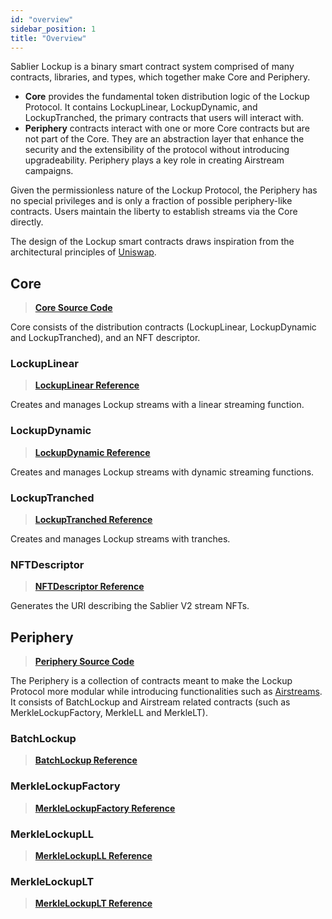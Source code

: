 ```yaml
---
id: "overview"
sidebar_position: 1
title: "Overview"
---
```


Sablier Lockup is a binary smart contract system comprised of many contracts, libraries, and types, which together make
Core and Periphery.

- **Core** provides the fundamental token distribution logic of the Lockup Protocol. It contains LockupLinear,
  LockupDynamic, and LockupTranched, the primary contracts that users will interact with.
- **Periphery** contracts interact with one or more Core contracts but are not part of the Core. They are an abstraction
  layer that enhance the security and the extensibility of the protocol without introducing upgradeability. Periphery
  plays a key role in creating Airstream campaigns.

Given the permissionless nature of the Lockup Protocol, the Periphery has no special privileges and is only a fraction
of possible periphery-like contracts. Users maintain the liberty to establish streams via the Core directly.

The design of the Lockup smart contracts draws inspiration from the architectural principles of
[Uniswap](https://docs.uniswap.org/).

## Core

> [**Core Source Code**](https://github.com/sablier-labs/v2-core/tree/v1.2.0)

Core consists of the distribution contracts (LockupLinear, LockupDynamic and LockupTranched), and an NFT descriptor.

### LockupLinear

> [**LockupLinear Reference**](./core/contract.SablierV2LockupLinear)

Creates and manages Lockup streams with a linear streaming function.

### LockupDynamic

> [**LockupDynamic Reference**](./core/contract.SablierV2LockupDynamic)

Creates and manages Lockup streams with dynamic streaming functions.

### LockupTranched

> [**LockupTranched Reference**](./core/contract.SablierV2LockupTranched)

Creates and manages Lockup streams with tranches.

### NFTDescriptor

> [**NFTDescriptor Reference**](./core/contract.SablierV2NFTDescriptor)

Generates the URI describing the Sablier V2 stream NFTs.

## Periphery

> [**Periphery Source Code**](https://github.com/sablier-labs/v2-periphery/tree/v1.2.0)

The Periphery is a collection of contracts meant to make the Lockup Protocol more modular while introducing
functionalities such as [Airstreams](/concepts/protocol/airstreams). It consists of BatchLockup and Airstream related
contracts (such as MerkleLockupFactory, MerkleLL and MerkleLT).

### BatchLockup

> [**BatchLockup Reference**](./periphery/contract.SablierV2BatchLockup)

### MerkleLockupFactory

> [**MerkleLockupFactory Reference**](./periphery/contract.SablierV2MerkleLockupFactory)

### MerkleLockupLL

> [**MerkleLockupLL Reference**](./periphery/contract.SablierV2MerkleLL)

### MerkleLockupLT

> [**MerkleLockupLT Reference**](./periphery/contract.SablierV2MerkleLT)
